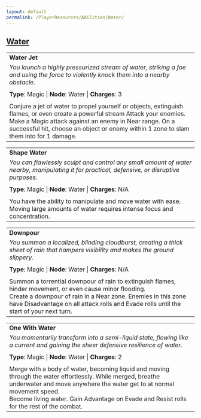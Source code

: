 ```yaml
---
layout: default
permalink: /PlayerResources/Abilities/Water/
---
```

## [Water](#Water)

|                                                                                                                                                            |
| :--------------------------------------------------------------------------------------------------------- |
| **Water Jet** |
| *You launch a highly pressurized stream of water, striking a foe and using the force to violently knock them into a nearby obstacle.* |
| |
| **Type**: Magic \| **Node**: Water \| **Charges**: 3 |
| |
| Conjure a jet of water to propel yourself or objects, extinguish flames, or even create a powerful stream Attack your enemies.<br>Make a Magic attack against an enemy in Near range. On a successful hit, choose an object or enemy within 1 zone to slam them into for 1 damage. |

|                                                                                                                                                            |
| :--------------------------------------------------------------------------------------------------------- |
| **Shape Water** |
| *You can flawlessly sculpt and control any small amount of water nearby, manipulating it for practical, defensive, or disruptive purposes.* |
| |
| **Type**: Magic \| **Node**: Water \| **Charges**: N/A |
| |
| You have the ability to manipulate and move water with ease. Moving large amounts of water requires intense focus and concentration. |

|                                                                                                                                                            |
| :--------------------------------------------------------------------------------------------------------- |
| **Downpour** |
| *You summon a localized, blinding cloudburst, creating a thick sheet of rain that hampers visibility and makes the ground slippery.* |
| |
| **Type**: Magic \| **Node**: Water \| **Charges**: N/A |
| |
| Summon a torrential downpour of rain to extinguish flames, hinder movement, or even cause minor flooding.<br>Create a downpour of rain in a Near zone. Enemies in this zone have Disadvantage on all attack rolls and Evade rolls until the start of your next turn. |

|                                                                                                                                                            |
| :--------------------------------------------------------------------------------------------------------- |
| **One With Water** |
| *You momentarily transform into a semi-liquid state, flowing like a current and gaining the sheer defensive resilience of water.* |
| |
| **Type**: Magic \| **Node**: Water \| **Charges**: 2 |
| |
| Merge with a body of water, becoming liquid and moving through the water effortlessly. While merged, breathe underwater and move anywhere the water get to at normal movement speed.<br>Become living water. Gain Advantage on Evade and Resist rolls for the rest of the combat. |